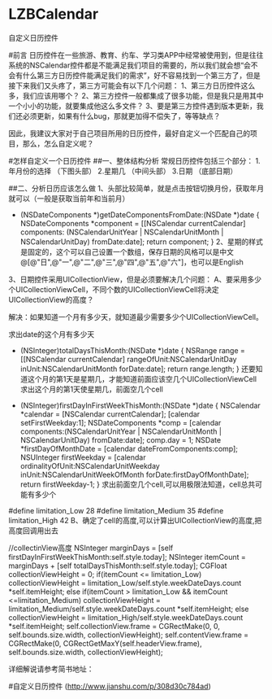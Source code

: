 # LZBCalendar
自定义日历控件

#前言
日历控件在一些旅游、教育、约车、学习类APP中经常被使用到，但是往往系统的NSCalendar控件都是不能满足我们项目的需要的，所以我们就会想“会不会有什么第三方日历控件能满足我们的需求”，好不容易找到一个第三方了，但是接下来我们又头疼了，第三方可能会有以下几个问题：
1、第三方日历控件这么多，我们应该用哪个？
2、第三方控件一般都集成了很多功能，但是我只是用其中一个小小的功能，就要集成他这么多文件？
3、要是第三方控件遇到版本更新，我们还必须更新，如果有什么bug，那就更加得不偿失了，等等缺点？

因此，我建议大家对于自己项目所用的日历控件，最好自定义一个匹配自己的项目，那么，怎么自定义呢？

#怎样自定义一个日历控件
##一、整体结构分析
常规日历控件包括三个部分：
1.年月份的选择 （下图头部）
2.星期几 （中间头部）
3.日期 （底部日期）

##二、分析日历应该怎么做
1、头部比较简单，就是点击按钮切换月份，获取年月就可以（一般是获取当前年和当前月）

- (NSDateComponents *)getDateComponentsFromDate:(NSDate *)date
{
NSDateComponents *component = [[NSCalendar currentCalendar] components:
(NSCalendarUnitYear | NSCalendarUnitMonth | NSCalendarUnitDay) fromDate:date];
return component;
}
2、星期的样式是固定的，这个可以自己设置一个数组，保存日期的风格可以是中文@[@"日",@"一",@"二",@"三",@"四",@"五",@"六"]，也可以是English

3、日期控件采用UICollectionView，但是必须要解决几个问题：
A、要采用多少个UICollectionViewCell，不同个数的UICollectionViewCell将决定UICollectionView的高度？

解决：如果知道一个月有多少天，就知道最少需要多少个UICollectionViewCell。

求出date的这个月有多少天
- (NSInteger)totalDaysThisMonth:(NSDate *)date
{
NSRange range = [[NSCalendar currentCalendar] rangeOfUnit:NSCalendarUnitDay inUnit:NSCalendarUnitMonth forDate:date];
return range.length;
}
还要知道这个月的第1天是星期几，才能知道前面应该空几个UICollectionViewCell
求出这个月的第1天使星期几，前面空几个cell

- (NSInteger)firstDayInFirstWeekThisMonth:(NSDate *)date
{
NSCalendar *calendar = [NSCalendar currentCalendar];
[calendar setFirstWeekday:1];
NSDateComponents *comp = [calendar components:(NSCalendarUnitYear | NSCalendarUnitMonth | NSCalendarUnitDay) fromDate:date];
comp.day = 1;
NSDate *firstDayOfMonthDate = [calendar dateFromComponents:comp];
NSUInteger firstWeekday = [calendar ordinalityOfUnit:NSCalendarUnitWeekday inUnit:NSCalendarUnitWeekOfMonth forDate:firstDayOfMonthDate];
return firstWeekday-1;
}
求出前面空几个cell,可以用极限法知道，cell总共可能有多少个

#define limitation_Low  28
#define limitation_Medium  35
#define limitation_High  42
B、确定了cell的高度,可以计算出UICollectionView的高度,把高度回调用出去

//collectinView高度
NSInteger marginDays = [self firstDayInFirstWeekThisMonth:self.style.today];
NSInteger itemCount = marginDays + [self totalDaysThisMonth:self.style.today];
CGFloat collectionViewHeight = 0;
if(itemCount <= limitation_Low)
collectionViewHeight = limitation_Low/self.style.weekDateDays.count *self.itemHeight;
else if(itemCount > limitation_Low && itemCount <=limitation_Medium)
collectionViewHeight = limitation_Medium/self.style.weekDateDays.count *self.itemHeight;
else
collectionViewHeight = limitation_High/self.style.weekDateDays.count *self.itemHeight;
self.collectionView.frame = CGRectMake(0, 0, self.bounds.size.width, collectionViewHeight);
self.contentView.frame = CGRectMake(0, CGRectGetMaxY(self.headerView.frame), self.bounds.size.width, collectionViewHeight);

详细解说请参考简书地址：

#自定义日历控件 (http://www.jianshu.com/p/308d30c784ad)
